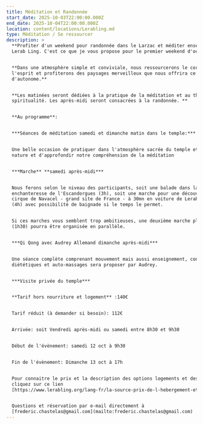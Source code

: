 ```yaml
---
title: Méditation et Randonnée
start_date: 2025-10-03T22:00:00.000Z
end_date: 2025-10-04T22:00:00.000Z
location: content/locations/Lerabling.md
type: Méditation / Se ressourcer
description: >
  **Profiter d'un weekend pour randonnée dans le Larzac et méditer ensemble à
  Lerab Ling. C'est ce que je vous propose pour le premier weekend d'octobre.**


  **Dans une atmosphère simple et conviviale, nous ressourcerons le corps et
  l'esprit et profiterons des paysages merveilleux que nous offrira ce début
  d'autonome.**


  **Les matinées seront dédiées à la pratique de la méditation et au thème de la
  spiritualité. Les après-midi seront consacrées à la randonnée. **


  **Au programme**:


  ***Séances de méditation samedi et dimanche matin dans le temple:***


  Une belle occasion de pratiquer dans l'atmosphère sacrée du temple et dans la
  nature et d'approfondir notre compréhension de la méditation


  ***Marche** **samedi après-midi***


  Nous ferons selon le niveau des participants, soit une balade dans la forêt
  enchanteresse de l'Escandorgues (3h), soit une marche pour une découverte du
  cirque de Navacel - grand site de France - à 30mn en voiture de Lerab Ling
  (4h) avec possibilité de baignade si le temps le permet.


  Si ces marches vous semblent trop ambitieuses, une deuxième marche plus courte
  (1h30) pourra être organisée en parallèle.


  ***Qi Qong avec Audrey Allemand dimanche après-midi***


  Une séance complète comprenant mouvement mais aussi enseignement, conseil
  diététiques et auto-massages sera proposer par Audrey.


  ***Visite privée du temple***


  **Tarif hors nourriture et logement** :140€


  Tarif réduit (à demander si besoin): 112€


  Arrivée: soit Vendredi après-midi ou samedi entre 8h30 et 9h30


  Début de l'évènement: samedi 12 oct à 9h30


  Fin de l'évènement: Dimanche 13 oct à 17h


  Pour connaitre le prix et la description des options logements et des repas,
  cliquez sur ce lien
  [https://www.lerabling.org/lang-fr/la-source-prix-de-l-hebergement-et-des-repas](https://www.lerabling.org/lang-fr/la-source-prix-de-l-hebergement-et-des-repas)


  Questions et réservation par e-mail directement à
  [frederic.chastelas@gmail.com](mailto:frederic.chastelas@gmail.com)
---
```


